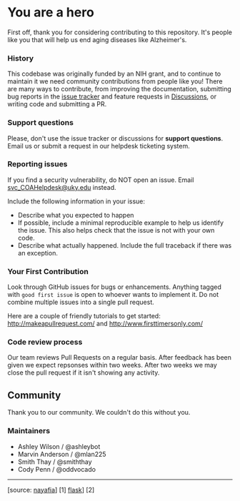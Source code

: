 # You are a hero

First off, thank you for considering contributing to this repository. It's people like you that will help us end aging diseases like Alzheimer's.

### History

This codebase was originally funded by an NIH grant, and to continue to maintain it we need community contributions from people like you! There are many ways to contribute, from improving the documentation, submitting bug reports in the [issue tracker](../../issues) and feature requests in [Discussions](../../discussions), or writing code and submitting a PR.

### Support questions

Please, don't use the issue tracker or discussions for **support questions**. Email us or submit a request in our helpdesk ticketing system.

### Reporting issues

If you find a security vulnerability, do NOT open an issue. Email svc_COAHelpdesk@uky.edu instead.

Include the following information in your issue:

* Describe what you expected to happen
* If possible, include a minimal reproducible example to help us identify the issue. This also helps check that the issue is not with your own code.
* Describe what actually happened. Include the full traceback if there was an exception.

### Your First Contribution

Look through GitHub issues for bugs or enhancements. Anything tagged with `good first issue` is open to whoever wants to implement it. Do not combine multiple issues into a single pull request.

Here are a couple of friendly tutorials to get started: http://makeapullrequest.com/ and http://www.firsttimersonly.com/

### Code review process

Our team reviews Pull Requests on a regular basis. After feedback has been given we expect repsonses within two weeks. After two weeks we may close the pull request if it isn't showing any activity.

## Community

Thank you to our community. We couldn't do this without you.

### Maintainers

* Ashley Wilson / @ashleybot
* Marvin Anderson / @mlan225
* Smith Thay / @smiththay
* Cody Penn / @oddvocado

---

[source: [nayafia](https://github.com/nayafia/contributing-template)] [1] [flask](https://github.com/flask/blob/main/CONTRIBUTING.rst)] [2] 
